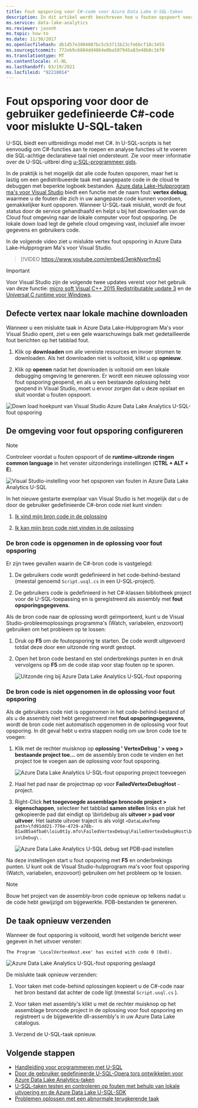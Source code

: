 ```yaml
---
title: Fout opsporing voor C#-code voor Azure Data Lake U-SQL-taken
description: In dit artikel wordt beschreven hoe u fouten opspoort voor een U-SQL-vertex met Azure Data Lake-Hulpprogram Ma's voor Visual Studio.
ms.service: data-lake-analytics
ms.reviewer: jasonh
ms.topic: how-to
ms.date: 11/30/2017
ms.openlocfilehash: db1d57e3904087bc5cb3711b23cfe6bcf18c3455
ms.sourcegitcommit: 772eb9c6684dd4864e0ba507945a83e48b8c16f0
ms.translationtype: MT
ms.contentlocale: nl-NL
ms.lasthandoff: 03/19/2021
ms.locfileid: "92218014"
---
```

# <a name="debug-user-defined-c-code-for-failed-u-sql-jobs"></a>Fout opsporing voor door de gebruiker gedefinieerde C#-code voor mislukte U-SQL-taken

U-SQL biedt een uitbreidings model met C#. In U-SQL-scripts is het eenvoudig om C#-functies aan te roepen en analyse functies uit te voeren die SQL-achtige declaratieve taal niet ondersteunt. Zie voor meer informatie over de U-SQL-uitbrei ding [u-SQL-programmeer gids](./data-lake-analytics-u-sql-programmability-guide.md#use-user-defined-functions-udf). 

In de praktijk is het mogelijk dat alle code fouten opsporen, maar het is lastig om een gedistribueerde taak met aangepaste code in de cloud te debuggen met beperkte logboek bestanden. [Azure data Lake-Hulpprogram ma's voor Visual Studio](https://aka.ms/adltoolsvs) biedt een functie met de naam fout: **vertex debug**, waarmee u de fouten die zich in uw aangepaste code kunnen voordoen, gemakkelijker kunt opsporen. Wanneer U-SQL-taak mislukt, wordt de fout status door de service gehandhaafd en helpt u bij het downloaden van de Cloud fout omgeving naar de lokale computer voor fout opsporing. De lokale down load legt de gehele cloud omgeving vast, inclusief alle invoer gegevens en gebruikers code.

In de volgende video ziet u mislukte vertex fout opsporing in Azure Data Lake-Hulpprogram Ma's voor Visual Studio.

> [!VIDEO https://www.youtube.com/embed/3enkNvprfm4]
>

> [!IMPORTANT]
> Voor Visual Studio zijn de volgende twee updates vereist voor het gebruik van deze functie: [micro soft Visual C++ 2015 Redistributable update 3](https://www.microsoft.com/en-us/download/details.aspx?id=53840) en de [Universal C runtime voor Windows](https://www.microsoft.com/download/details.aspx?id=50410).
>

## <a name="download-failed-vertex-to-local-machine"></a>Defecte vertex naar lokale machine downloaden

Wanneer u een mislukte taak in Azure Data Lake-Hulpprogram Ma's voor Visual Studio opent, ziet u een gele waarschuwings balk met gedetailleerde fout berichten op het tabblad fout.

1. Klik op **downloaden** om alle vereiste resources en invoer stromen te downloaden. Als het downloaden niet is voltooid, klikt u op **opnieuw**.

2. Klik op **openen** nadat het downloaden is voltooid om een lokale debugging omgeving te genereren. Er wordt een nieuwe oplossing voor fout opsporing geopend, en als u een bestaande oplossing hebt geopend in Visual Studio, moet u ervoor zorgen dat u deze opslaat en sluit voordat u fouten opspoort.

![Down load hoekpunt van Visual Studio Azure Data Lake Analytics U-SQL-fout opsporing](./media/data-lake-analytics-debug-u-sql-jobs/data-lake-analytics-download-vertex.png)

## <a name="configure-the-debugging-environment"></a>De omgeving voor fout opsporing configureren

> [!NOTE]
> Controleer voordat u fouten opspoort of de **runtime-uitzonde ringen common language** in het venster uitzonderings instellingen (**CTRL + ALT + E**).

![Visual Studio-instelling voor het opsporen van fouten in Azure Data Lake Analytics U-SQL](./media/data-lake-analytics-debug-u-sql-jobs/data-lake-analytics-clr-exception-setting.png)

In het nieuwe gestarte exemplaar van Visual Studio is het mogelijk dat u de door de gebruiker gedefinieerde C#-bron code niet kunt vinden:

1. [Ik vind mijn bron code in de oplossing](#source-code-is-included-in-debugging-solution)

2. [Ik kan mijn bron code niet vinden in de oplossing](#source-code-is-not-included-in-debugging-solution)

### <a name="source-code-is-included-in-debugging-solution"></a>De bron code is opgenomen in de oplossing voor fout opsporing

Er zijn twee gevallen waarin de C#-bron code is vastgelegd:

1. De gebruikers code wordt gedefinieerd in het code-behind-bestand (meestal genoemd `Script.usql.cs` in een U-SQL-project).

2. De gebruikers code is gedefinieerd in het C#-klassen bibliotheek project voor de U-SQL-toepassing en is geregistreerd als assembly met **fout opsporingsgegevens**.

Als de bron code naar de oplossing wordt geïmporteerd, kunt u de Visual Studio-probleemoplossings programma's (Watch, variabelen, enzovoort) gebruiken om het probleem op te lossen:

1. Druk op **F5** om de foutopsporing te starten. De code wordt uitgevoerd totdat deze door een uitzonde ring wordt gestopt.

2. Open het bron code bestand en stel onderbrekings punten in en druk vervolgens op **F5** om de code stap voor stap fouten op te sporen.

    ![Uitzonde ring bij Azure Data Lake Analytics U-SQL-fout opsporing](./media/data-lake-analytics-debug-u-sql-jobs/data-lake-analytics-debug-exception.png)

### <a name="source-code-is-not-included-in-debugging-solution"></a>De bron code is niet opgenomen in de oplossing voor fout opsporing

Als de gebruikers code niet is opgenomen in het code-behind-bestand of als u de assembly niet hebt geregistreerd met **fout opsporingsgegevens**, wordt de bron code niet automatisch opgenomen in de oplossing voor fout opsporing. In dit geval hebt u extra stappen nodig om uw bron code toe te voegen:

1. Klik met de rechter muisknop op **oplossing ' VertexDebug ' > voeg > bestaande project toe...** om de assembly bron code te vinden en het project toe te voegen aan de oplossing voor fout opsporing.

    ![Azure Data Lake Analytics U-SQL-fout opsporing project toevoegen](./media/data-lake-analytics-debug-u-sql-jobs/data-lake-analytics-add-project-to-debug-solution.png)

2. Haal het pad naar de projectmap op voor **FailedVertexDebugHost** -project. 

3. Right-Click **het toegevoegde assemblage broncode project > eigenschappen**, selecteer het tabblad **samen stellen** links en plak het gekopieerde pad dat eindigt op \bin\debug als **uitvoer > pad voor uitvoer**. Het laatste uitvoer traject is als volgt `<DataLakeTemp path>\fd91dd21-776e-4729-a78b-81ad85a4fba6\loiu0t1y.mfo\FailedVertexDebug\FailedVertexDebugHost\bin\Debug\` .

    ![Azure Data Lake Analytics U-SQL debug set PDB-pad instellen](./media/data-lake-analytics-debug-u-sql-jobs/data-lake-analytics-set-pdb-path.png)

Na deze instellingen start u fout opsporing met **F5** en onderbrekings punten. U kunt ook de Visual Studio-hulpprogram ma's voor fout opsporing (Watch, variabelen, enzovoort) gebruiken om het probleem op te lossen.

> [!NOTE]
> Bouw het project van de assembly-bron code opnieuw op telkens nadat u de code hebt gewijzigd om bijgewerkte. PDB-bestanden te genereren.

## <a name="resubmit-the-job"></a>De taak opnieuw verzenden

Wanneer de fout opsporing is voltooid, wordt het volgende bericht weer gegeven in het uitvoer venster:

`The Program 'LocalVertexHost.exe' has exited with code 0 (0x0).`

![Azure Data Lake Analytics U-SQL-fout opsporing geslaagd](./media/data-lake-analytics-debug-u-sql-jobs/data-lake-analytics-debug-succeed.png)

De mislukte taak opnieuw verzenden:

1. Voor taken met code-behind oplossingen kopieert u de C#-code naar het bron bestand dat achter de code ligt (meestal `Script.usql.cs` ).

2. Voor taken met assembly's klikt u met de rechter muisknop op het assemblage broncode project in de oplossing voor fout opsporing en registreert u de bijgewerkte dll-assembly's in uw Azure Data Lake catalogus.

3. Verzend de U-SQL-taak opnieuw.

## <a name="next-steps"></a>Volgende stappen

- [Handleiding voor programmeren met U-SQL](data-lake-analytics-u-sql-programmability-guide.md)
- [Door de gebruiker gedefinieerde U-SQL-Opera tors ontwikkelen voor Azure Data Lake Analytics-taken](data-lake-analytics-u-sql-develop-user-defined-operators.md)
- [U-SQL-taken testen en controleren op fouten met behulp van lokale uitvoering en de Azure Data Lake U-SQL-SDK](data-lake-analytics-data-lake-tools-local-run.md)
- [Problemen oplossen met een abnormale terugkerende taak](data-lake-analytics-data-lake-tools-debug-recurring-job.md)